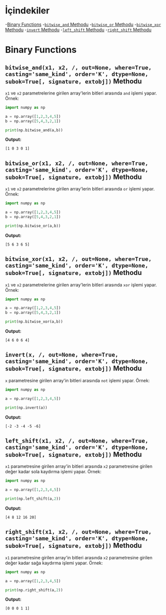 # İçindekiler

-[Binary Functions](#1)
-[`bitwise_and` Methodu](#1.1)
-[`bitwise_or` Methodu](#1.2)
-[`bitwise_xor` Methodu](#1.3)
-[`invert` Methodu](#1.4)
-[`left_shift` Methodu](#1.5)
-[`right_shift` Methodu](#1.6)

<h1 id="1">Binary Functions</h1>

<h2 id="1.1"><code>bitwise_and(x1, x2, /, out=None, where=True, casting='same_kind', order='K', dtype=None, subok=True[, signature, extobj])</code> Methodu</h2>

`x1` ve `x2` parametrelerine girilen array'lerin bitleri arasında `and` işlemi yapar. Örnek:
```py
import numpy as np

a = np.array([1,2,3,4,5])
b = np.array([5,4,3,2,1])

print(np.bitwise_and(a,b))
```
**Output:**
```
[1 0 3 0 1]
```

<h2 id="1.2"><code>bitwise_or(x1, x2, /, out=None, where=True, casting='same_kind', order='K', dtype=None, subok=True[, signature, extobj])</code> Methodu</h2>

`x1` ve `x2` parametrelerine girilen array'lerin bitleri arasında `or` işlemi yapar. Örnek:
```py
import numpy as np

a = np.array([1,2,3,4,5])
b = np.array([5,4,3,2,1])

print(np.bitwise_or(a,b))
```
**Output:**
```
[5 6 3 6 5]
```

<h2 id="1.3"><code>bitwise_xor(x1, x2, /, out=None, where=True, casting='same_kind', order='K', dtype=None, subok=True[, signature, extobj])</code> Methodu</h2>

`x1` ve `x2` parametrelerine girilen array'lerin bitleri arasında `xor` işlemi yapar. Örnek:
```py
import numpy as np

a = np.array([1,2,3,4,5])
b = np.array([5,4,3,2,1])

print(np.bitwise_xor(a,b))
```
**Output:**
```
[4 6 0 6 4]
```

<h2 id="1.4"><code>invert(x, /, out=None, where=True, casting='same_kind', order='K', dtype=None, subok=True[, signature, extobj])</code> Methodu</h2>

`x` parametresine girilen array'in bitleri arasında `not` işlemi yapar. Örnek:
```py
import numpy as np

a = np.array([1,2,3,4,5])

print(np.invert(a))
```
**Output:**
```
[-2 -3 -4 -5 -6]
```

<h2 id="1.5"><code>left_shift(x1, x2, /, out=None, where=True, casting='same_kind', order='K', dtype=None, subok=True[, signature, extobj])</code> Methodu</h2>

`x1` parametresine girilen array'in bitleri arasında `x2` parametresine girilen değer kadar sola kaydırma işlemi yapar. Örnek:
```py
import numpy as np

a = np.array([1,2,3,4,5])

print(np.left_shift(a,2))
```
**Output:**
```
[4 8 12 16 20]
```

<h2 id="1.6"><code>right_shift(x1, x2, /, out=None, where=True, casting='same_kind', order='K', dtype=None, subok=True[, signature, extobj])</code> Methodu</h2>

`x1` parametresine girilen array'in bitleri arasında `x2` parametresine girilen değer kadar sağa kaydırma işlemi yapar. Örnek:
```py
import numpy as np

a = np.array([1,2,3,4,5])

print(np.right_shift(a,2))
```
**Output:**
```
[0 0 0 1 1]
```